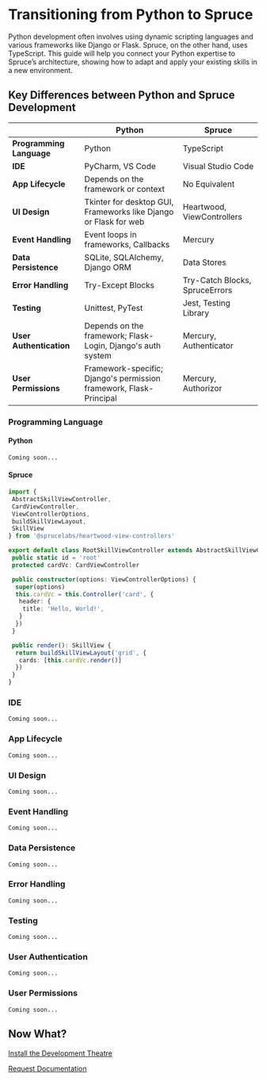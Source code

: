 # Transitioning from Python to Spruce

Python development often involves using dynamic scripting languages and various frameworks like Django or Flask. Spruce, on the other hand, uses TypeScript. This guide will help you connect your Python expertise to Spruce’s architecture, showing how to adapt and apply your existing skills in a new environment.

## Key Differences between Python and Spruce Development

|     | Python                   | Spruce                  |
|-----------------------|--------------------------|-------------------------|
| **Programming Language** | Python                  | TypeScript              |
| **IDE**                 | PyCharm, VS Code        | Visual Studio Code      |
| **App Lifecycle**       | Depends on the framework or context | No Equivalent |
| **UI Design**           | Tkinter for desktop GUI, Frameworks like Django or Flask for web | Heartwood, ViewControllers |
| **Event Handling**      | Event loops in frameworks, Callbacks | Mercury                 |
| **Data Persistence**    | SQLite, SQLAlchemy, Django ORM | Data Stores             |
| **Error Handling**      | Try-Except Blocks       | Try-Catch Blocks, SpruceErrors |
| **Testing**             | Unittest, PyTest        | Jest, Testing Library   |
| **User Authentication** | Depends on the framework; Flask-Login, Django's auth system | Mercury, Authenticator |
| **User Permissions**    | Framework-specific; Django's permission framework, Flask-Principal | Mercury, Authorizor     |

### Programming Language

#### Python

```
Coming soon...
```

#### Spruce

```typescript
import {
 AbstractSkillViewController,
 CardViewController,
 ViewControllerOptions,
 buildSkillViewLayout,
 SkillView
} from '@sprucelabs/heartwood-view-controllers'

export default class RootSkillViewController extends AbstractSkillViewController {
 public static id = 'root'
 protected cardVc: CardViewController

 public constructor(options: ViewControllerOptions) {
  super(options)
  this.cardVc = this.Controller('card', {
   header: {
    title: 'Hello, World!',
   }
  })
 }

 public render(): SkillView {
  return buildSkillViewLayout('grid', {
   cards: [this.cardVc.render()]
  })
 }
}

```

### IDE

```
Coming soon...
```

### App Lifecycle

```
Coming soon...
```

### UI Design

```
Coming soon...
```

### Event Handling

```
Coming soon...
```

### Data Persistence

```
Coming soon...
```

### Error Handling

```
Coming soon...
```

### Testing

```
Coming soon...
```

### User Authentication

```
Coming soon...
```

### User Permissions

```
Coming soon...
```

## Now What?

<div class="grid-buttons">
    <a class="btn" href="{{ '/getting-started/development-theatre/' | url }}">Install the Development Theatre</a>
</div>


<a href="https://forms.gle/2ZMtwUxg1egV8sHT8" class="btn">Request Documentation</a>